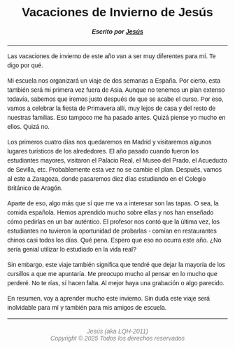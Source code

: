 # Vacaciones de Invierno de Jesús
##### *Escrito por [Jesús](https://lqh2011.com)*
***
Las vacaciones de invierno de este año van a ser muy diferentes para mí. Te digo por qué.

Mi escuela nos organizará un viaje de dos semanas a España. Por cierto, esta también será mi primera vez fuera de Asia. Aunque no tenemos un plan extenso todavía, sabemos que iremos justo después de que se acabe el curso. Por eso, vamos a celebrar la fiesta de Primavera allí, muy lejos de casa y del resto de nuestras familias. Eso tampoco me ha pasado antes. Quizá piense yo mucho en ellos. Quizá no.

Los primeros cuatro días nos quedaremos en Madrid y visitaremos algunos lugares turísticos de los alrededores. El año pasado cuando fueron los estudiantes mayores, visitaron el Palacio Real, el Museo del Prado, el Acueducto de Sevilla, etc. Probablemente esta vez no se cambie el plan.
Después, vamos al este a Zaragoza, donde pasaremos diez días estudiando en el Colegio Británico de Aragón.

Aparte de eso, algo más que sí que me va a interesar son las tapas. O sea, la comida española. Hemos aprendido mucho sobre ellas y nos han enseñado cómo pedirlas en un bar auténtico. El profesor nos contó que la última vez, los estudiantes no tuvieron la oportunidad de probarlas - comían en restaurantes chinos casi todos los días. Qué pena. Espero que eso no ocurra este año. ¿No sería genial utilizar lo estudiado en la vida real?

Sin embargo, este viaje también significa que tendré que dejar la mayoría de los cursillos a que me apuntaría. Me preocupo mucho al pensar en lo mucho que perderé. No te rías, sí hacen falta. Al mejor haya una grabación o algo parecido.

En resumen, voy a aprender mucho este invierno. Sin duda este viaje será inolvidable para mí y también para mis amigos de escuela.

***
###### *Jesús (aka LQH-2011)<br>Copyright © 2025 Todos los derechos reservados*

<!-- Ja ja ja -->

<style>
* {font-family: Optima, sans-serif, serif;}
p {line-height: 1.5;}
h5, h6 {text-align: center;}
h6 {color: gray;}
#vacaciones-de-invierno-de-jesús {text-align: center;}
</style>
